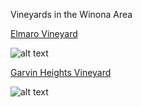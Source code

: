 Vineyards in the Winona Area

[Elmaro Vineyard](http://elmarovineyard.com/)

![alt text](https://weddingspot-prod-s3-1.s3.amazonaws.com/__sized__/images/venues/6801/Elmaro-Vineyard-Trempealeau-WI-0d47c622-9be8-4bad-a9d9-7fabcbf5bcbd-97450e389c42885476f1fbe9bc5bca5a.jpg "Elmaro Vineyard")

[Garvin Heights Vineyard](https://www.ghvwine.com/)

![alt text](https://media-cdn.tripadvisor.com/media/photo-s/06/0f/76/38/garvin-heights-vineyard.jpg "Garvin Heights Vineyard")
